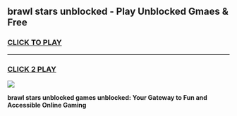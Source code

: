 
## brawl stars unblocked - Play Unblocked Gmaes & Free
<h3>
<a href="https://premium.freeplayer.one?title=brawl_stars_unblocked&ref=20F">CLICK TO PLAY</a></h3>
<hr>

<h3>
<a href="https://premium.freeplayer.one?title=brawl_stars_unblocked&ref=20F">CLICK 2 PLAY</a>
  
</h3>

<a href="https://premium.freeplayer.one?title=brawl_stars_unblocked&ref=20F/"><img src="https://clearcache.store/games.png"></a>


**brawl stars unblocked games unblocked: Your Gateway to Fun and Accessible Online Gaming**
